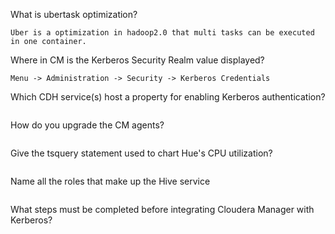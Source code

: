What is ubertask optimization?  
```
Uber is a optimization in hadoop2.0 that multi tasks can be executed in one container.
```  

Where in CM is the Kerberos Security Realm value displayed?  
```
Menu -> Administration -> Security -> Kerberos Credentials
```  

Which CDH service(s) host a property for enabling Kerberos authentication?  
```
```  

How do you upgrade the CM agents?  
```
```  

Give the tsquery statement used to chart Hue's CPU utilization?  
```
```  

Name all the roles that make up the Hive service  
```
```  

What steps must be completed before integrating Cloudera Manager with Kerberos?  
```
```  
